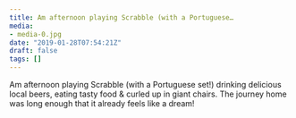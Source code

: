 ```yaml
---
title: Am afternoon playing Scrabble (with a Portuguese…
media:
- media-0.jpg
date: "2019-01-28T07:54:21Z"
draft: false
tags: []
---
```

Am afternoon playing Scrabble \(with a Portuguese set\!\) drinking delicious local beers, eating tasty food & curled up in giant chairs. The journey home was long enough that it already feels like a dream\!
